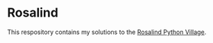 # Rosalind

This respository contains my solutions to the [Rosalind Python Village](http://rosalind.info/problems/list-view/?location=python-village).
